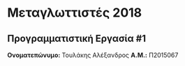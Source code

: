# Μεταγλωττιστές 2018
## Προγραμματιστική Εργασία #1

**Ονοματεπώνυμο:** Τουλάκης Αλέξανδρος
**Α.Μ.:** Π2015067


